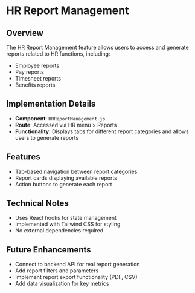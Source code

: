 # HR Report Management

## Overview
The HR Report Management feature allows users to access and generate reports related to HR functions, including:
- Employee reports
- Pay reports
- Timesheet reports
- Benefits reports

## Implementation Details
- **Component**: `HRReportManagement.js`
- **Route**: Accessed via HR menu > Reports
- **Functionality**: Displays tabs for different report categories and allows users to generate reports

## Features
- Tab-based navigation between report categories
- Report cards displaying available reports
- Action buttons to generate each report

## Technical Notes
- Uses React hooks for state management
- Implemented with Tailwind CSS for styling
- No external dependencies required

## Future Enhancements
- Connect to backend API for real report generation
- Add report filters and parameters
- Implement report export functionality (PDF, CSV)
- Add data visualization for key metrics
